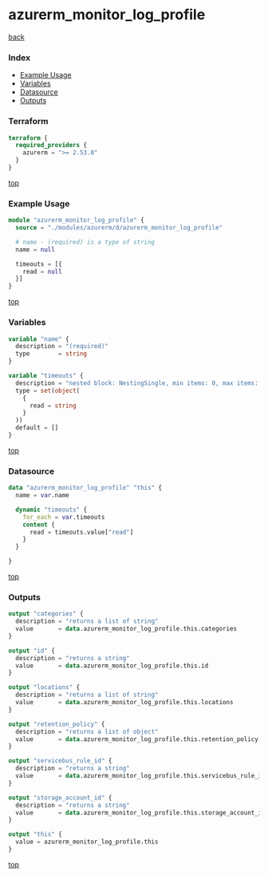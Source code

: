 # azurerm_monitor_log_profile

[back](../azurerm.md)

### Index

- [Example Usage](#example-usage)
- [Variables](#variables)
- [Datasource](#datasource)
- [Outputs](#outputs)

### Terraform

```terraform
terraform {
  required_providers {
    azurerm = ">= 2.53.0"
  }
}
```

[top](#index)

### Example Usage

```terraform
module "azurerm_monitor_log_profile" {
  source = "./modules/azurerm/d/azurerm_monitor_log_profile"

  # name - (required) is a type of string
  name = null

  timeouts = [{
    read = null
  }]
}
```

[top](#index)

### Variables

```terraform
variable "name" {
  description = "(required)"
  type        = string
}

variable "timeouts" {
  description = "nested block: NestingSingle, min items: 0, max items: 0"
  type = set(object(
    {
      read = string
    }
  ))
  default = []
}
```

[top](#index)

### Datasource

```terraform
data "azurerm_monitor_log_profile" "this" {
  name = var.name

  dynamic "timeouts" {
    for_each = var.timeouts
    content {
      read = timeouts.value["read"]
    }
  }

}
```

[top](#index)

### Outputs

```terraform
output "categories" {
  description = "returns a list of string"
  value       = data.azurerm_monitor_log_profile.this.categories
}

output "id" {
  description = "returns a string"
  value       = data.azurerm_monitor_log_profile.this.id
}

output "locations" {
  description = "returns a list of string"
  value       = data.azurerm_monitor_log_profile.this.locations
}

output "retention_policy" {
  description = "returns a list of object"
  value       = data.azurerm_monitor_log_profile.this.retention_policy
}

output "servicebus_rule_id" {
  description = "returns a string"
  value       = data.azurerm_monitor_log_profile.this.servicebus_rule_id
}

output "storage_account_id" {
  description = "returns a string"
  value       = data.azurerm_monitor_log_profile.this.storage_account_id
}

output "this" {
  value = azurerm_monitor_log_profile.this
}
```

[top](#index)